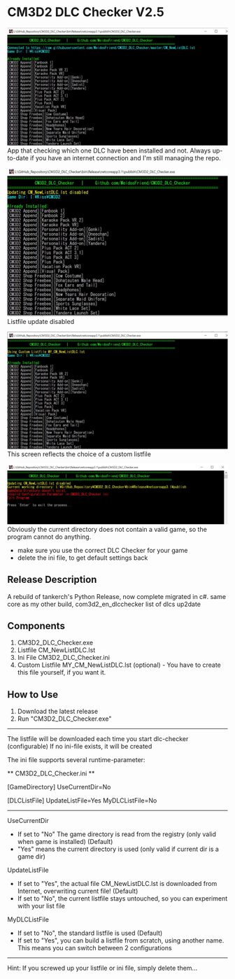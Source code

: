 # CM3D2 DLC Checker V2.5

![](Screen_1.jpg)
App that checking which one DLC have been installed and not.
Always up-to-date if you have an internet connection and I'm still managing the repo.

![](Screen_2.jpg)
Listfile update disabled

![](Screen_3.jpg)
This screen reflects the choice of a custom listfile

![](Screen_4.jpg)
Obviously the current directory does not contain a valid game, so the program cannot do anything.
- make sure you use the correct DLC Checker for your game
- delete the ini file, to get default settings back

## Release Description
A rebuild of tankerch's Python Release, now complete migrated in c#.
same core as my other build, com3d2_en_dlcchecker
list of dlcs up2date

## Components
1) CM3D2_DLC_Checker.exe
2) Listfile CM_NewListDLC.lst
3) Ini File CM3D2_DLC_Checker.ini
4) Custom Listfile MY_CM_NewListDLC.lst (optional) - You have to create this file yourself, if you want it.

## How to Use

1.  Download the latest release
2.  Run "CM3D2_DLC_Checker.exe"

--------------------------------------
The listfile will be downloaded each time you start dlc-checker (configurable)
If no ini-file exists, it will be created

The ini file supports several runtime-parameter:

** CM3D2_DLC_Checker.ini ** 

[GameDirectory]
UseCurrentDir=No

[DLCListFile]
UpdateListFile=Yes
MyDLCListFile=No

---------
UseCurrentDir
- If set to "No" The game directory is read from the registry (only valid when game is installed) (Default)
- "Yes" means the current directory is used (only valid if current dir is a game dir)

UpdateListFile
- If set to "Yes", the actual file CM_NewListDLC.lst is downloaded from Internet, overwriting current file! (Default)
- If set to "No", the current listfile stays untouched, so you can experiment with your list file

MyDLCListFile
- If set to "No", the standard listfile is used (Default)
- If set to "Yes", you can build a listfile from scratch, using another name. This means you can switch between 2 configurations
----------

Hint: If you screwed up your listfile or ini file, simply delete them... 
